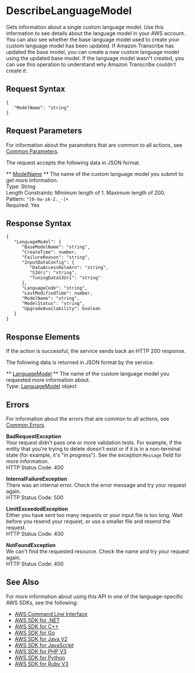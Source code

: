 # DescribeLanguageModel<a name="API_DescribeLanguageModel"></a>

Gets information about a single custom language model\. Use this information to see details about the language model in your AWS account\. You can also see whether the base language model used to create your custom language model has been updated\. If Amazon Transcribe has updated the base model, you can create a new custom language model using the updated base model\. If the language model wasn't created, you can use this operation to understand why Amazon Transcribe couldn't create it\. 

## Request Syntax<a name="API_DescribeLanguageModel_RequestSyntax"></a>

```
{
   "ModelName": "string"
}
```

## Request Parameters<a name="API_DescribeLanguageModel_RequestParameters"></a>

For information about the parameters that are common to all actions, see [Common Parameters](CommonParameters.md)\.

The request accepts the following data in JSON format\.

 ** [ModelName](#API_DescribeLanguageModel_RequestSyntax) **   <a name="transcribe-DescribeLanguageModel-request-ModelName"></a>
The name of the custom language model you submit to get more information\.  
Type: String  
Length Constraints: Minimum length of 1\. Maximum length of 200\.  
Pattern: `^[0-9a-zA-Z._-]+`   
Required: Yes

## Response Syntax<a name="API_DescribeLanguageModel_ResponseSyntax"></a>

```
{
   "LanguageModel": { 
      "BaseModelName": "string",
      "CreateTime": number,
      "FailureReason": "string",
      "InputDataConfig": { 
         "DataAccessRoleArn": "string",
         "S3Uri": "string",
         "TuningDataS3Uri": "string"
      },
      "LanguageCode": "string",
      "LastModifiedTime": number,
      "ModelName": "string",
      "ModelStatus": "string",
      "UpgradeAvailability": boolean
   }
}
```

## Response Elements<a name="API_DescribeLanguageModel_ResponseElements"></a>

If the action is successful, the service sends back an HTTP 200 response\.

The following data is returned in JSON format by the service\.

 ** [LanguageModel](#API_DescribeLanguageModel_ResponseSyntax) **   <a name="transcribe-DescribeLanguageModel-response-LanguageModel"></a>
The name of the custom language model you requested more information about\.  
Type: [LanguageModel](API_LanguageModel.md) object

## Errors<a name="API_DescribeLanguageModel_Errors"></a>

For information about the errors that are common to all actions, see [Common Errors](CommonErrors.md)\.

 **BadRequestException**   
Your request didn't pass one or more validation tests\. For example, if the entity that you're trying to delete doesn't exist or if it is in a non\-terminal state \(for example, it's "in progress"\)\. See the exception `Message` field for more information\.  
HTTP Status Code: 400

 **InternalFailureException**   
There was an internal error\. Check the error message and try your request again\.  
HTTP Status Code: 500

 **LimitExceededException**   
Either you have sent too many requests or your input file is too long\. Wait before you resend your request, or use a smaller file and resend the request\.  
HTTP Status Code: 400

 **NotFoundException**   
We can't find the requested resource\. Check the name and try your request again\.  
HTTP Status Code: 400

## See Also<a name="API_DescribeLanguageModel_SeeAlso"></a>

For more information about using this API in one of the language\-specific AWS SDKs, see the following:
+  [ AWS Command Line Interface](https://docs.aws.amazon.com/goto/aws-cli/transcribe-2017-10-26/DescribeLanguageModel) 
+  [ AWS SDK for \.NET](https://docs.aws.amazon.com/goto/DotNetSDKV3/transcribe-2017-10-26/DescribeLanguageModel) 
+  [ AWS SDK for C\+\+](https://docs.aws.amazon.com/goto/SdkForCpp/transcribe-2017-10-26/DescribeLanguageModel) 
+  [ AWS SDK for Go](https://docs.aws.amazon.com/goto/SdkForGoV1/transcribe-2017-10-26/DescribeLanguageModel) 
+  [ AWS SDK for Java V2](https://docs.aws.amazon.com/goto/SdkForJavaV2/transcribe-2017-10-26/DescribeLanguageModel) 
+  [ AWS SDK for JavaScript](https://docs.aws.amazon.com/goto/AWSJavaScriptSDK/transcribe-2017-10-26/DescribeLanguageModel) 
+  [ AWS SDK for PHP V3](https://docs.aws.amazon.com/goto/SdkForPHPV3/transcribe-2017-10-26/DescribeLanguageModel) 
+  [ AWS SDK for Python](https://docs.aws.amazon.com/goto/boto3/transcribe-2017-10-26/DescribeLanguageModel) 
+  [ AWS SDK for Ruby V3](https://docs.aws.amazon.com/goto/SdkForRubyV3/transcribe-2017-10-26/DescribeLanguageModel) 